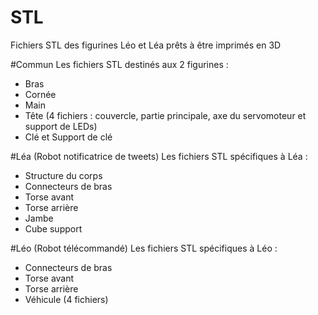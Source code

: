 # STL
Fichiers STL des figurines Léo et Léa prêts à être imprimés en 3D

#Commun
Les fichiers STL destinés aux 2 figurines :
- Bras
- Cornée
- Main
- Tête (4 fichiers : couvercle, partie principale, axe du servomoteur et support de LEDs)
- Clé et Support de clé

#Léa (Robot notificatrice de tweets)
Les fichiers STL spécifiques à Léa :
- Structure du corps
- Connecteurs de bras
- Torse avant
- Torse arrière
- Jambe
- Cube support

#Léo (Robot télécommandé)
Les fichiers STL spécifiques à Léo :
- Connecteurs de bras
- Torse avant
- Torse arrière
- Véhicule (4 fichiers)
